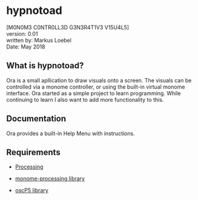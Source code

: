 # hypnotoad
[M0N0M3 C0NTR0LL3D G3N3R4T1V3 V15U4L5]  
version: 0.01  
written by: Markus Loebel  
Date: May 2018  

## What is hypnotoad?  
Ora is a small apllication to draw visuals onto a screen.
The visuals can be controlled via a monome controller,
or using the built-in virtual monome interface.
Ora started as a simple project to learn programming.
While continuing to learn I also want to add more functionality to this.

## Documentation  
Ora provides a built-in Help Menu with instructions.

## Requirements  
* [Processing](processing.org)

* [monome-processing library](github.com/monome/monome-processing/releases/latest)

* [oscP5 library](sojamo.de/libraries/oscp5)
